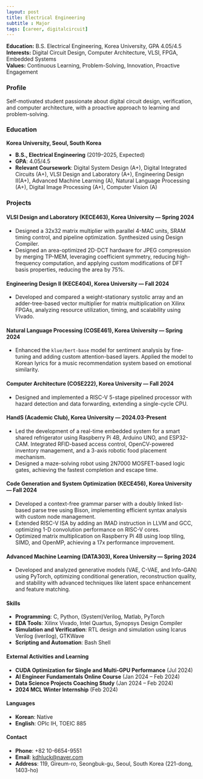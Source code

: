 ```yaml
---
layout: post
title: Electrical Engineering
subtitle : Major
tags: [career, digitalcircuit]
---
```


**Education:** B.S. Electrical Engineering, Korea University, GPA 4.05/4.5  
**Interests:** Digital Circuit Design, Computer Architecture, VLSI, FPGA, Embedded Systems  
**Values:** Continuous Learning, Problem-Solving, Innovation, Proactive Engagement

### Profile
Self-motivated student passionate about digital circuit design, verification, and computer architecture, with a proactive approach to learning and problem-solving.

### Education
**Korea University, Seoul, South Korea**  
- **B.S., Electrical Engineering** (2019–2025, Expected)  
- **GPA**: 4.05/4.5  
- **Relevant Coursework**: Digital System Design (A+), Digital Integrated Circuits (A+), VLSI Design and Laboratory (A+), Engineering Design II(A+), Advanced Machine Learning (A), Natural Language Processing (A+), Digital Image Processing (A+), Computer Vision (A)

### Projects
#### VLSI Design and Laboratory (KECE463), Korea University — Spring 2024
- Designed a 32x32 matrix multiplier with parallel 4-MAC units, SRAM timing control, and pipeline optimization. Synthesized using Design Compiler.
- Designed an area-optimized 2D-DCT hardware for JPEG compression by merging TP-MEM, leveraging coefficient symmetry, reducing high-frequency computation, and applying custom modifications of DFT basis properties, reducing the area by 75%.

#### Engineering Design II (KECE404), Korea University — Fall 2024
- Developed and compared a weight-stationary systolic array and an adder-tree-based vector multiplier for matrix multiplication on Xilinx FPGAs, analyzing resource utilization, timing, and scalability using Vivado.

#### Natural Language Processing (COSE461), Korea University — Spring 2024
- Enhanced the `klue/bert-base` model for sentiment analysis by fine-tuning and adding custom attention-based layers. Applied the model to Korean lyrics for a music recommendation system based on emotional similarity.

#### Computer Architecture (COSE222), Korea University — Fall 2024
- Designed and implemented a RISC-V 5-stage pipelined processor with hazard detection and data forwarding, extending a single-cycle CPU.

#### HandS (Academic Club), Korea University — 2024.03-Present
- Led the development of a real-time embedded system for a smart shared refrigerator using Raspberry Pi 4B, Arduino UNO, and ESP32-CAM. Integrated RFID-based access control, OpenCV-powered inventory management, and a 3-axis robotic food placement mechanism.
- Designed a maze-solving robot using 2N7000 MOSFET-based logic gates, achieving the fastest completion and escape time.

#### Code Generation and System Optimization (KECE456), Korea University — Fall 2024
- Developed a context-free grammar parser with a doubly linked list-based parse tree using Bison, implementing efficient syntax analysis with custom node management.
- Extended RISC-V ISA by adding an IMAD instruction in LLVM and GCC, optimizing 1-D convolution performance on RISC-V cores.
- Optimized matrix multiplication on Raspberry Pi 4B using loop tiling, SIMD, and OpenMP, achieving a 17x performance improvement.

#### Advanced Machine Learning (DATA303), Korea University — Spring 2024
- Developed and analyzed generative models (VAE, C-VAE, and Info-GAN) using PyTorch, optimizing conditional generation, reconstruction quality, and stability with advanced techniques like latent space enhancement and feature matching.

#### Skills
- **Programming**: C, Python, (System)Verilog, Matlab, PyTorch
- **EDA Tools**: Xilinx Vivado, Intel Quartus, Synopsys Design Compiler
- **Simulation and Verification**: RTL design and simulation using Icarus Verilog (iverilog), GTKWave
- **Scripting and Automation**: Bash Shell

#### External Activities and Learning
- **CUDA Optimization for Single and Multi-GPU Performance** (Jul 2024)
- **AI Engineer Fundamentals Online Course** (Jan 2024 – Feb 2024)
- **Data Science Projects Coaching Study** (Jan 2024 – Feb 2024)
- **2024 MCL Winter Internship** (Feb 2024)

#### Languages
- **Korean**: Native
- **English**: OPIc IH, TOEIC 885

#### Contact
- **Phone**: +82 10-6654-9551  
- **Email**: [kdhluck@naver.com](mailto:kdhluck@naver.com)  
- **Address**: 119, Gireum-ro, Seongbuk-gu, Seoul, South Korea (221-dong, 1403-ho)